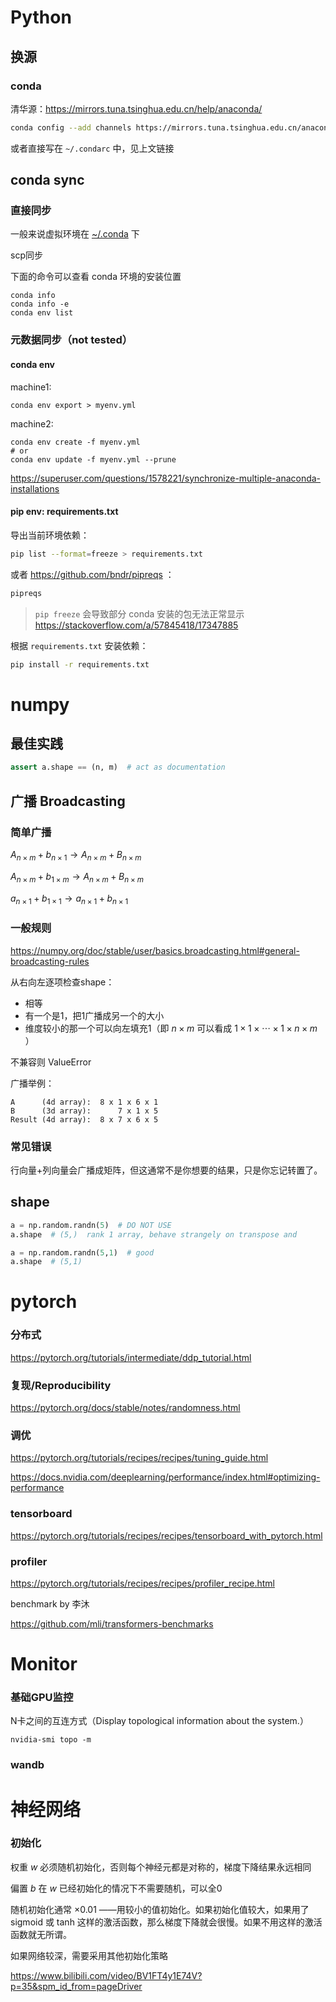 # Python

## 换源

### conda

清华源：https://mirrors.tuna.tsinghua.edu.cn/help/anaconda/

```bash
conda config --add channels https://mirrors.tuna.tsinghua.edu.cn/anaconda/cloud/pytorch/
```

或者直接写在 `~/.condarc` 中，见上文链接



## conda sync

### 直接同步

一般来说虚拟环境在 <u>~/.conda</u> 下

scp同步

下面的命令可以查看 conda 环境的安装位置

```
conda info
conda info -e
conda env list
```

### 元数据同步（not tested）

#### conda env

machine1:

```
conda env export > myenv.yml
```

machine2:

```
conda env create -f myenv.yml
# or
conda env update -f myenv.yml --prune
```

https://superuser.com/questions/1578221/synchronize-multiple-anaconda-installations

#### pip env: requirements.txt

导出当前环境依赖：

```bash
pip list --format=freeze > requirements.txt
```

或者 https://github.com/bndr/pipreqs ：

```bash
pipreqs
```

> `pip freeze` 会导致部分 conda 安装的包无法正常显示 https://stackoverflow.com/a/57845418/17347885

根据 `requirements.txt` 安装依赖：

```bash
pip install -r requirements.txt
```



# numpy

## 最佳实践

```python
assert a.shape == (n, m)  # act as documentation
```



## 广播 Broadcasting

### 简单广播

$A_{n\times m}+b_{n\times 1}\rightarrow A_{n\times m}+B_{n\times m}$ 

$A_{n\times m}+b_{1\times m}\rightarrow A_{n\times m}+B_{n\times m}$

$a_{n\times 1}+b_{1\times1}\rightarrow a_{n\times 1}+b_{n\times1}$

### 一般规则

https://numpy.org/doc/stable/user/basics.broadcasting.html#general-broadcasting-rules

从右向左逐项检查shape：

- 相等
- 有一个是1，把1广播成另一个的大小
- 维度较小的那一个可以向左填充1（即 $n\times m$ 可以看成 $1\times1\times\cdots\times1\times n\times m$ ）

不兼容则 ValueError

广播举例：

```
A      (4d array):  8 x 1 x 6 x 1
B      (3d array):      7 x 1 x 5
Result (4d array):  8 x 7 x 6 x 5
```

### 常见错误

行向量+列向量会广播成矩阵，但这通常不是你想要的结果，只是你忘记转置了。

## shape

```python
a = np.random.randn(5)  # DO NOT USE
a.shape  # (5,)  rank 1 array, behave strangely on transpose and 

a = np.random.randn(5,1)  # good
a.shape  # (5,1)
```

# pytorch

### 分布式

https://pytorch.org/tutorials/intermediate/ddp_tutorial.html

### 复现/Reproducibility

https://pytorch.org/docs/stable/notes/randomness.html

### 调优

https://pytorch.org/tutorials/recipes/recipes/tuning_guide.html

https://docs.nvidia.com/deeplearning/performance/index.html#optimizing-performance

### tensorboard

https://pytorch.org/tutorials/recipes/recipes/tensorboard_with_pytorch.html

### profiler

https://pytorch.org/tutorials/recipes/recipes/profiler_recipe.html

benchmark by 李沐

https://github.com/mli/transformers-benchmarks

# Monitor

### 基础GPU监控

N卡之间的互连方式（Display topological information about the system.）

```
nvidia-smi topo -m
```



### wandb



# 神经网络

### 初始化

权重 $w$ 必须随机初始化，否则每个神经元都是对称的，梯度下降结果永远相同

偏置 $b$ 在 $w$ 已经初始化的情况下不需要随机，可以全0

随机初始化通常 $\times 0.01$ ——用较小的值初始化。如果初始化值较大，如果用了 sigmoid 或 tanh 这样的激活函数，那么梯度下降就会很慢。如果不用这样的激活函数就无所谓。

如果网络较深，需要采用其他初始化策略



https://www.bilibili.com/video/BV1FT4y1E74V?p=35&spm_id_from=pageDriver
